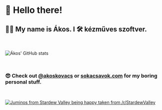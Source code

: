 # 👋 Hello there! 
## 👨‍💻 My name is Ákos. I 🛠 kézműves szoftver.

<br />

![Ákos' GitHub stats](https://github-readme-stats.vercel.app/api?username=AkosKovacs0&theme=dark&show_icons=true)

<br />

### 😎 Check out [@akoskovacs](https://github.com/akoskovacs) or [sokacsavok.com](https://sokacsavok.com) for my boring personal stuff.

<br />

[![Juminos from Stardew Valley being happy taken from /r/StardewValley](https://i.imgur.com/W75nPrZ.gif)](#)

